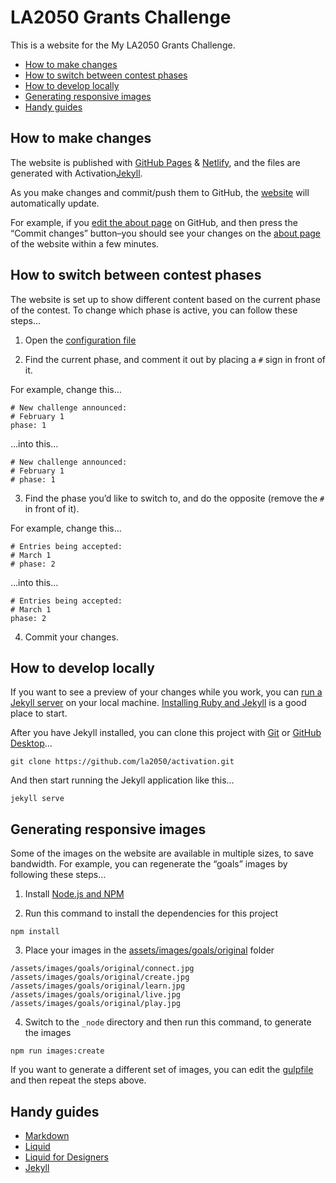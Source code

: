 
# LA2050 Grants Challenge

This is a website for the My LA2050 Grants Challenge.

* [How to make changes](#how-to-make-changes)
* [How to switch between contest phases](#how-to-switch-between-contest-phases)
* [How to develop locally](#how-to-develop-locally)
* [Generating responsive images](#generating-responsive-images)
* [Handy guides](#handy-guides)

## How to make changes

The website is published with [GitHub Pages](https://pages.github.com) & [Netlify](https://www.netlify.com), and the files are generated with Activation[Jekyll](http://jekyllrb.com).

As you make changes and commit/push them to GitHub, the [website](https://activation.la2050.org) will automatically update.

For example, if you [edit the about page](https://github.com/la2050/activation/edit/master/about.markdown) on GitHub, and then press the “Commit changes” button–you should see your changes on the [about page](https://activation.la2050.org/about/) of the website within a few minutes.

## How to switch between contest phases

The website is set up to show different content based on the current phase of the contest. To change which phase is active, you can follow these steps…

1) Open the [configuration file](https://github.com/la2050/activation/blob/master/_config.yml)

2) Find the current phase, and comment it out by placing a `#` sign in front of it.

For example, change this…
```
# New challenge announced: 
# February 1
phase: 1
```

…into this…
```
# New challenge announced: 
# February 1
# phase: 1
```

3) Find the phase you’d like to switch to, and do the opposite (remove the `#` in front of it).

For example, change this…
```
# Entries being accepted: 
# March 1
# phase: 2
```

…into this…
```
# Entries being accepted: 
# March 1
phase: 2
```
4) Commit your changes.

## How to develop locally

If you want to see a preview of your changes while you work, you can [run a Jekyll server](https://jekyllrb.com) on your local machine. [Installing Ruby and Jekyll](https://jekyllrb.com/docs/installation/) is a good place to start.

After you have Jekyll installed, you can clone this project with [Git](https://git-scm.com) or [GitHub Desktop](https://desktop.github.com)…

```
git clone https://github.com/la2050/activation.git
```

And then start running the Jekyll application like this...

```
jekyll serve
```
## Generating responsive images

Some of the images on the website are available in multiple sizes, to save bandwidth. For example, you can regenerate the “goals” images by following these steps…

1) Install [Node.js and NPM](https://nodejs.org/en/download/)

2) Run this command to install the dependencies for this project

```
npm install
```

3) Place your images in the [assets/images/goals/original](https://github.com/la2050/activation/tree/master/assets/images/goals/original) folder

```
/assets/images/goals/original/connect.jpg
/assets/images/goals/original/create.jpg
/assets/images/goals/original/learn.jpg
/assets/images/goals/original/live.jpg
/assets/images/goals/original/play.jpg
```

4) Switch to the `_node` directory and then run this command, to generate the images

```
npm run images:create
```

If you want to generate a different set of images, you can edit the [gulpfile](https://github.com/la2050/activation/blob/master/gulpfile.js) and then repeat the steps above.

## Handy guides

* [Markdown](https://guides.github.com/features/mastering-markdown/)
* [Liquid](https://shopify.github.io/liquid/)
* [Liquid for Designers](https://github.com/Shopify/liquid/wiki/Liquid-for-Designers)
* [Jekyll](https://jekyllrb.com/docs/home/)

